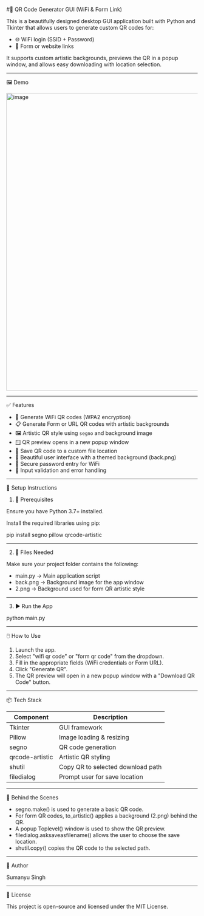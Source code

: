 #🎯 QR Code Generator GUI (WiFi & Form Link)

This is a beautifully designed desktop GUI application built with Python and Tkinter that allows users to generate custom QR codes for:

- 🌐 WiFi login (SSID + Password)
- 🔗 Form or website links

It supports custom artistic backgrounds, previews the QR in a popup window, and allows easy downloading with location selection.

---

🖼️ Demo

<img width="995" height="784" alt="image" src="https://github.com/user-attachments/assets/891410c9-2598-425d-a90b-d6d46b3ddb40" />


---

✅ Features

- 📶 Generate WiFi QR codes (WPA2 encryption)
- 📋 Generate Form or URL QR codes with artistic backgrounds
- 🖼️ Artistic QR style using `segno` and background image
- 🪟 QR preview opens in a new popup window
- 💾 Save QR code to a custom file location
- 🎨 Beautiful user interface with a themed background (back.png)
- 🔐 Secure password entry for WiFi
- 🧼 Input validation and error handling

---

🔧 Setup Instructions

1. 📁 Prerequisites

Ensure you have Python 3.7+ installed.

Install the required libraries using pip:

pip install segno pillow qrcode-artistic

---

2. 📂 Files Needed

Make sure your project folder contains the following:

- main.py → Main application script
- back.png → Background image for the app window
- 2.png → Background used for form QR artistic style

---

3. ▶️ Run the App

python main.py

---

🖱️ How to Use

1. Launch the app.
2. Select "wifi qr code" or "form qr code" from the dropdown.
3. Fill in the appropriate fields (WiFi credentials or Form URL).
4. Click "Generate QR".
5. The QR preview will open in a new popup window with a "Download QR Code" button.

---

📦 Tech Stack

Component         | Description
------------------|-----------------------------------------
Tkinter           | GUI framework
Pillow            | Image loading & resizing
segno             | QR code generation
qrcode-artistic   | Artistic QR styling
shutil            | Copy QR to selected download path
filedialog        | Prompt user for save location

---

🧠 Behind the Scenes

- segno.make() is used to generate a basic QR code.
- For form QR codes, to_artistic() applies a background (2.png) behind the QR.
- A popup Toplevel() window is used to show the QR preview.
- filedialog.asksaveasfilename() allows the user to choose the save location.
- shutil.copy() copies the QR code to the selected path.

---

👤 Author

Sumanyu Singh

---

🪪 License

This project is open-source and licensed under the MIT License.
